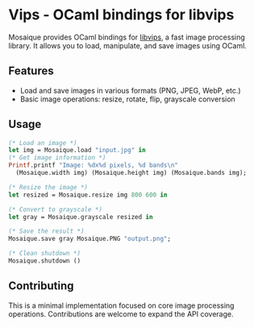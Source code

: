 # Vips - OCaml bindings for libvips

Mosaique provides OCaml bindings for [libvips](https://libvips.github.io/libvips/), a fast image processing library. It allows you to load, manipulate, and save images using OCaml.

## Features

- Load and save images in various formats (PNG, JPEG, WebP, etc.)
- Basic image operations: resize, rotate, flip, grayscale conversion

## Usage

```ocaml
(* Load an image *)
let img = Mosaique.load "input.jpg" in
(* Get image information *)
Printf.printf "Image: %dx%d pixels, %d bands\n" 
  (Mosaique.width img) (Mosaique.height img) (Mosaique.bands img);

(* Resize the image *)
let resized = Mosaique.resize img 800 600 in

(* Convert to grayscale *)
let gray = Mosaique.grayscale resized in

(* Save the result *)
Mosaique.save gray Mosaique.PNG "output.png";

(* Clean shutdown *)
Mosaique.shutdown ()
```

## Contributing

This is a minimal implementation focused on core image processing operations. Contributions are welcome to expand the API coverage.
